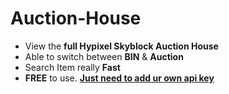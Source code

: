 # Auction-House

- View the **full Hypixel Skyblock Auction House**
- Able to switch between **BIN** & **Auction**
- Search Item really **Fast**
- **FREE** to use. **[Just need to add ur own api key](https://developer.hypixel.net/)**

